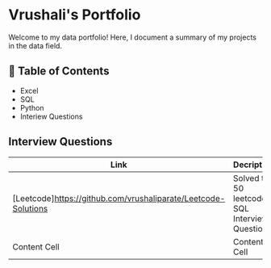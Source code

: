 # Vrushali's Portfolio

Welcome to my data portfolio! Here, I document a summary of my projects in the data field.

## 📖 Table of Contents
 - Excel
 - SQL
 - Python
 - Interiew Questions

## Interview Questions

| Link  | Decription |
| ------------- | ------------- |
| [Leetcode]https://github.com/vrushaliparate/Leetcode-Solutions  | Solved top 50 leetcode SQL Interview Questions  |
| Content Cell  | Content Cell  |

